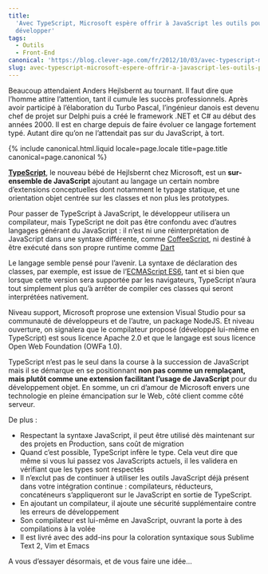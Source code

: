 ```yaml
---
title:
  'Avec TypeScript, Microsoft espère offrir à JavaScript les outils pour se
  développer'
tags:
  - Outils
  - Front-End
canonical: 'https://blog.clever-age.com/fr/2012/10/03/avec-typescript-microsoft-espere-offrir-a-javascript-les-outils-pour-se-developper/'
slug: avec-typescript-microsoft-espere-offrir-a-javascript-les-outils-pour-se-developper
---
```


Beaucoup attendaient Anders Hejlsbernt au tournant. Il faut dire que l’homme
attire l’attention, tant il cumule les succès professionnels. Après avoir
participé à l’élaboration du Turbo Pascal, l’ingénieur danois est devenu chef de
projet sur Delphi puis a créé le framework .NET et C# au début des années 2000\.
Il est en charge depuis de faire évoluer ce langage fortement typé. Autant dire
qu’on ne l’attendait pas sur du JavaScript, à tort.

<!-- more -->

{% include canonical.html.liquid
    locale=page.locale
    title=page.title
    canonical=page.canonical
%}

[**TypeScript**](http://www.typescriptlang.org/), le nouveau bébé de Hejlsbernt
chez Microsoft, est un **sur-ensemble de JavaScript** ajoutant au langage un
certain nombre d’extensions conceptuelles dont notamment le typage statique, et
une orientation objet centrée sur les classes et non plus les prototypes.

Pour passer de TypeScript à JavaScript, le développeur utilisera un compilateur,
mais TypeScript ne doit pas être confondu avec d’autres langages générant du
JavaScript : il n’est ni une réinterprétation de JavaScript dans une syntaxe
différente, comme [CoffeeScript](http://coffeescript.org), ni destiné à être
exécuté dans son propre runtime comme [Dart](https://www.dartlang.org)

Le langage semble pensé pour l’avenir. La syntaxe de déclaration des classes,
par exemple, est issue de
l’[ECMAScript ES6](http://wiki.ecmascript.org/doku.php?id=harmony:specification_drafts),
tant et si bien que lorsque cette version sera supportée par les navigateurs,
TypeScript n’aura tout simplement plus qu’à arrêter de compiler ces classes qui
seront interprétées nativement.

Niveau support, Microsoft proprose une extension Visual Studio pour sa
communauté de développeurs et de l’autre, un package NodeJS. Et niveau
ouverture, on signalera que le compilateur proposé (développé lui-même en
TypeScript) est sous licence Apache 2.0 et que le langage est sous licence Open
Web Foundation (OWFa 1.0).

TypeScript n’est pas le seul dans la course à la succession de JavaScript mais
il se démarque en se positionnant **non pas comme un remplaçant, mais plutôt
comme une extension facilitant l’usage de JavaScript** pour du développement
objet. En somme, un cri d’amour de Microsoft envers une technologie en pleine
émancipation sur le Web, côté client comme côté serveur.

De plus :

- Respectant la syntaxe JavaScript, il peut être utilisé dès maintenant sur des
  projets en Production, sans coût de migration
- Quand c’est possible, TypeScript infère le type. Cela veut dire que même si
  vous lui passez vos JavaScripts actuels, il les validera en vérifiant que les
  types sont respectés
- Il n’exclut pas de continuer à utiliser les outils JavaScript déjà présent
  dans votre intégration continue : compilateurs, réducteurs, concaténeurs
  s’appliqueront sur le JavaScript en sortie de TypeScript.
- En ajoutant un compilateur, il ajoute une sécurité supplémentaire contre les
  erreurs de développement
- Son compilateur est lui-même en JavaScript, ouvrant la porte à des
  compilations à la volée
- Il est livré avec des add-ins pour la coloration syntaxique sous Sublime Text
  2, Vim et Emacs

A vous d’essayer désormais, et de vous faire une idée…
